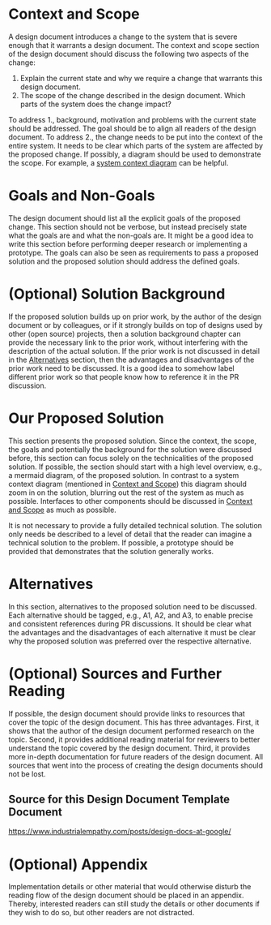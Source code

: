 # Context and Scope
A design document introduces a change to the system that is severe enough that it warrants a design document.
The context and scope section of the design document should discuss the following two aspects of the change:
1. Explain the current state and why we require a change that warrants this design document.
2. The scope of the change described in the design document. Which parts of the system does the change impact?

To address 1., background, motivation and problems with the current state should be addressed. The goal should be to align all readers of the design document.
To address 2., the change needs to be put into the context of the entire system. It needs to be clear which parts of the system are affected by the proposed change. If possibly, a diagram should be used to demonstrate the scope. For example, a [system context diagram](https://en.wikipedia.org/wiki/System_context_diagram) can be helpful.


# Goals and Non-Goals
The design document should list all the explicit goals of the proposed change. This section should not be verbose, but instead precisely state what the goals are and what the non-goals are. It might be a good idea to write this section before performing deeper research or implementing a prototype. The goals can also be seen as requirements to pass a proposed solution and the proposed solution should address the defined goals.

# (Optional) Solution Background
If the proposed solution builds up on prior work, by the author of the design document or by colleagues, or if it strongly builds on top of designs used by other (open source) projects, then a solution background chapter can provide the necessary link to the prior work, without interfering with the description of the actual solution.
If the prior work is not discussed in detail in the [Alternatives](#alternatives) section, then the advantages and disadvantages of the prior work need to be discussed. It is a good idea to somehow label different prior work so that people know how to reference it in the PR discussion.

# Our Proposed Solution
This section presents the proposed solution. Since the context, the scope, the goals and potentially the background for the solution were discussed before, this section can focus solely on the technicalities of the proposed solution.
If possible, the section should start with a high level overview, e.g., a mermaid diagram, of the proposed solution. In contrast to a system context diagram (mentioned in [Context and Scope](#context-and-scope)) this diagram should zoom in on the solution, blurring out the rest of the system as much as possible. Interfaces to other components should be discussed in [Context and Scope](#context-and-scope) as much as possible.

It is not necessary to provide a fully detailed technical solution. The solution only needs be described to a level of detail that the reader can imagine a technical solution to the problem. If possible, a prototype should be provided that demonstrates that the solution generally works.

# Alternatives
In this section, alternatives to the proposed solution need to be discussed. Each alternative should be tagged, e.g., A1, A2, and A3, to enable precise and consistent references during PR discussions.
It should be clear what the advantages and the disadvantages of each alternative it must be clear why the proposed solution was preferred over the respective alternative.


# (Optional) Sources and Further Reading
If possible, the design document should provide links to resources that cover the topic of the design document. This has three advantages. First, it shows that the author of the design document performed research on the topic. Second, it provides additional reading material for reviewers to better understand the topic covered by the design document. Third, it provides more in-depth documentation for future readers of the design document. All sources that went into the process of creating the design documents should not be lost.

## Source for this Design Document Template Document
https://www.industrialempathy.com/posts/design-docs-at-google/

# (Optional) Appendix
Implementation details or other material that would otherwise disturb the reading flow of the design document should be placed in an appendix. Thereby, interested readers can still study the details or other documents if they wish to do so, but other readers are not distracted.